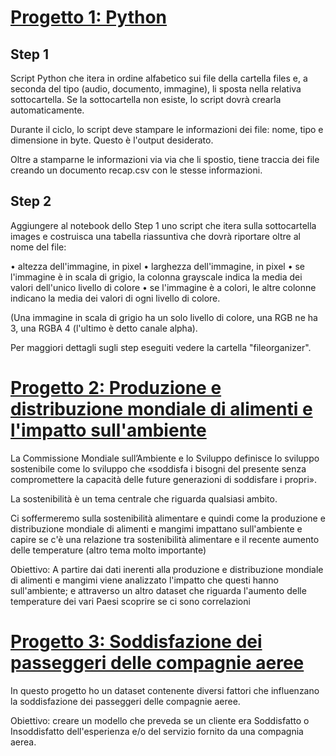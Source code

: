 # [Progetto 1: Python](https://github.com/micheledeiulio/Python)
## Step 1
Script Python che itera in ordine alfabetico sui file della cartella files e, a seconda del tipo (audio, documento, immagine), li sposta nella relativa sottocartella. Se la sottocartella non esiste, lo script dovrà crearla automaticamente.

Durante il ciclo, lo script deve stampare le informazioni dei file: nome, tipo e dimensione in byte. Questo è l'output desiderato.

Oltre a stamparne le informazioni via via che li spostio, tiene traccia dei file creando un documento recap.csv con le stesse informazioni.

## Step 2
Aggiungere al notebook dello Step 1 uno script che itera sulla sottocartella images e costruisca una tabella riassuntiva che dovrà riportare oltre al nome del file:

• altezza dell'immagine, in pixel • larghezza dell'immagine, in pixel • se l'immagine è in scala di grigio, la colonna grayscale indica la media dei valori dell'unico livello di colore • se l'immagine è a colori, le altre colonne indicano la media dei valori di ogni livello di colore.

(Una immagine in scala di grigio ha un solo livello di colore, una RGB ne ha 3, una RGBA 4 (l'ultimo è detto canale alpha).

Per maggiori dettagli sugli step eseguiti vedere la cartella "fileorganizer".


# [Progetto 2: Produzione e distribuzione mondiale di alimenti e l'impatto sull'ambiente](https://github.com/micheledeiulio/Data-Manipolation-and-Visualization)
La Commissione Mondiale sull’Ambiente e lo Sviluppo definisce lo sviluppo sostenibile come lo sviluppo che «soddisfa i bisogni del presente senza compromettere la capacità delle future generazioni di soddisfare i propri».

La sostenibilità è un tema centrale che riguarda qualsiasi ambito.

Ci soffermeremo sulla sostenibilità alimentare e quindi come la produzione e distribuzione mondiale di alimenti e mangimi impattano sull'ambiente e capire se c'è una relazione tra sostenibilità alimentare e il recente aumento delle temperature (altro tema molto importante)

Obiettivo: A partire dai dati inerenti alla produzione e distribuzione mondiale di alimenti e mangimi viene analizzato l'impatto che questi hanno sull'ambiente; e attraverso un altro dataset che riguarda l'aumento delle temperature dei vari Paesi scoprire se ci sono correlazioni


# [Progetto 3: Soddisfazione dei passeggeri delle compagnie aeree](https://github.com/micheledeiulio/Progetto-Finale-Data-Science)

In questo progetto ho un dataset contenente diversi fattori che influenzano la soddisfazione dei passeggeri delle compagnie aeree.

Obiettivo: creare un modello che preveda se un cliente era Soddisfatto o Insoddisfatto dell'esperienza e/o del servizio fornito da una compagnia aerea.
